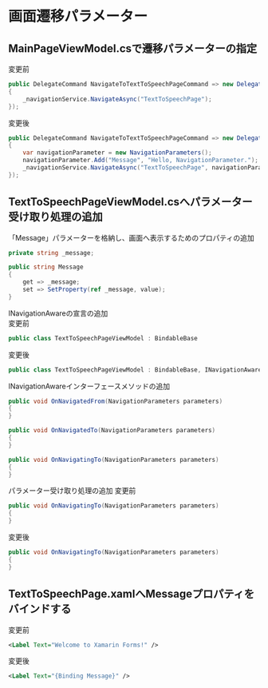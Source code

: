 # 画面遷移パラメーター  

## MainPageViewModel.csで遷移パラメーターの指定  

変更前  
```cs
public DelegateCommand NavigateToTextToSpeechPageCommand => new DelegateCommand(() =>
{
    _navigationService.NavigateAsync("TextToSpeechPage");
});
```

変更後  
```cs
public DelegateCommand NavigateToTextToSpeechPageCommand => new DelegateCommand(() =>
{
    var navigationParameter = new NavigationParameters();
    navigationParameter.Add("Message", "Hello, NavigationParameter.");
    _navigationService.NavigateAsync("TextToSpeechPage", navigationParameter);
});
```

## TextToSpeechPageViewModel.csへパラメーター受け取り処理の追加  

「Message」パラメーターを格納し、画面へ表示するためのプロパティの追加  
```cs
private string _message;

public string Message
{
    get => _message;
    set => SetProperty(ref _message, value);
}
```

INavigationAwareの宣言の追加  
変更前  
```cs
public class TextToSpeechPageViewModel : BindableBase
```  

変更後  
```cs
public class TextToSpeechPageViewModel : BindableBase, INavigationAware
```  

INavigationAwareインターフェースメソッドの追加  
```cs
public void OnNavigatedFrom(NavigationParameters parameters)
{
}

public void OnNavigatedTo(NavigationParameters parameters)
{
}

public void OnNavigatingTo(NavigationParameters parameters)
{
}
```

パラメーター受け取り処理の追加
変更前
```cs
public void OnNavigatingTo(NavigationParameters parameters)
{
}
```

変更後
```cs
public void OnNavigatingTo(NavigationParameters parameters)
{
}
```

## TextToSpeechPage.xamlへMessageプロパティをバインドする  

変更前
```xml
<Label Text="Welcome to Xamarin Forms!" />
```

変更後
```xml
<Label Text="{Binding Message}" />
```